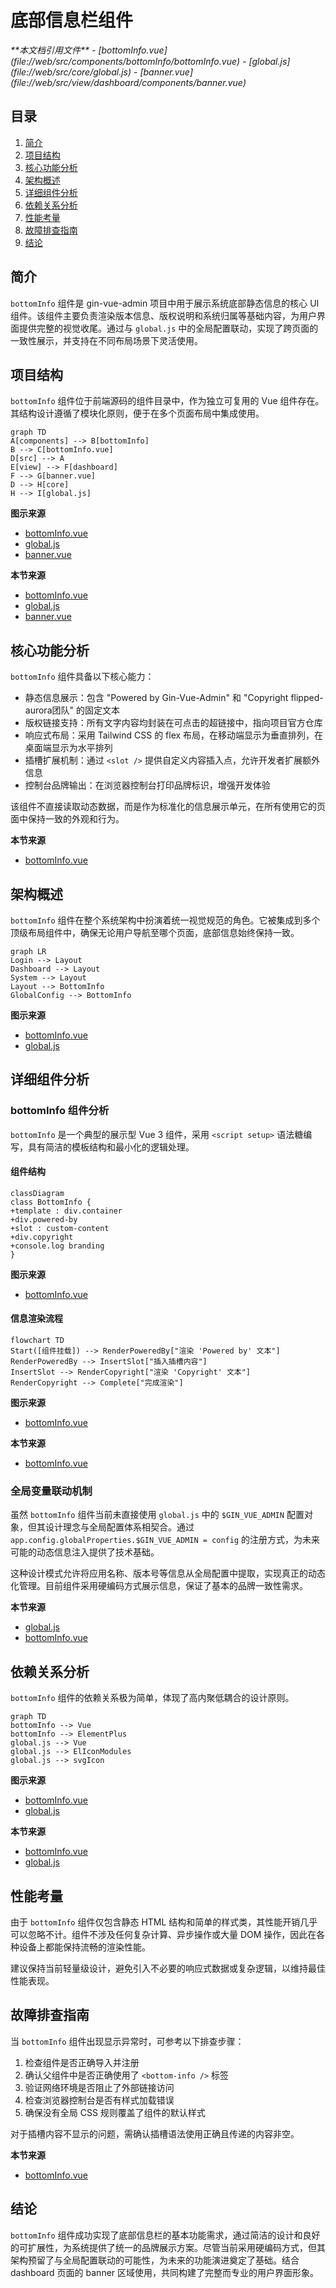 # 底部信息栏组件

<cite>
**本文档引用文件**  
- [bottomInfo.vue](file://web/src/components/bottomInfo/bottomInfo.vue)
- [global.js](file://web/src/core/global.js)
- [banner.vue](file://web/src/view/dashboard/components/banner.vue)
</cite>

## 目录
1. [简介](#简介)
2. [项目结构](#项目结构)
3. [核心功能分析](#核心功能分析)
4. [架构概述](#架构概述)
5. [详细组件分析](#详细组件分析)
6. [依赖关系分析](#依赖关系分析)
7. [性能考量](#性能考量)
8. [故障排查指南](#故障排查指南)
9. [结论](#结论)

## 简介
`bottomInfo` 组件是 gin-vue-admin 项目中用于展示系统底部静态信息的核心 UI 组件。该组件主要负责渲染版本信息、版权说明和系统归属等基础内容，为用户界面提供完整的视觉收尾。通过与 `global.js` 中的全局配置联动，实现了跨页面的一致性展示，并支持在不同布局场景下灵活使用。

## 项目结构
`bottomInfo` 组件位于前端源码的组件目录中，作为独立可复用的 Vue 组件存在。其结构设计遵循了模块化原则，便于在多个页面布局中集成使用。

```mermaid
graph TD
A[components] --> B[bottomInfo]
B --> C[bottomInfo.vue]
D[src] --> A
E[view] --> F[dashboard]
F --> G[banner.vue]
D --> H[core]
H --> I[global.js]
```

**图示来源**
- [bottomInfo.vue](file://web/src/components/bottomInfo/bottomInfo.vue)
- [global.js](file://web/src/core/global.js)
- [banner.vue](file://web/src/view/dashboard/components/banner.vue)

**本节来源**
- [bottomInfo.vue](file://web/src/components/bottomInfo/bottomInfo.vue#L0-L43)
- [global.js](file://web/src/core/global.js#L0-L59)
- [banner.vue](file://web/src/view/dashboard/components/banner.vue#L0-L43)

## 核心功能分析
`bottomInfo` 组件具备以下核心能力：
- 静态信息展示：包含 "Powered by Gin-Vue-Admin" 和 "Copyright flipped-aurora团队" 的固定文本
- 版权链接支持：所有文字内容均封装在可点击的超链接中，指向项目官方仓库
- 响应式布局：采用 Tailwind CSS 的 flex 布局，在移动端显示为垂直排列，在桌面端显示为水平排列
- 插槽扩展机制：通过 `<slot />` 提供自定义内容插入点，允许开发者扩展额外信息
- 控制台品牌输出：在浏览器控制台打印品牌标识，增强开发体验

该组件不直接读取动态数据，而是作为标准化的信息展示单元，在所有使用它的页面中保持一致的外观和行为。

**本节来源**
- [bottomInfo.vue](file://web/src/components/bottomInfo/bottomInfo.vue#L0-L43)

## 架构概述
`bottomInfo` 组件在整个系统架构中扮演着统一视觉规范的角色。它被集成到多个顶级布局组件中，确保无论用户导航至哪个页面，底部信息始终保持一致。

```mermaid
graph LR
Login --> Layout
Dashboard --> Layout
System --> Layout
Layout --> BottomInfo
GlobalConfig --> BottomInfo
```

**图示来源**
- [bottomInfo.vue](file://web/src/components/bottomInfo/bottomInfo.vue)
- [global.js](file://web/src/core/global.js)

## 详细组件分析

### bottomInfo 组件分析
`bottomInfo` 是一个典型的展示型 Vue 3 组件，采用 `<script setup>` 语法糖编写，具有简洁的模板结构和最小化的逻辑处理。

#### 组件结构
```mermaid
classDiagram
class BottomInfo {
+template : div.container
+div.powered-by
+slot : custom-content
+div.copyright
+console.log branding
}
```

**图示来源**
- [bottomInfo.vue](file://web/src/components/bottomInfo/bottomInfo.vue#L1-L43)

#### 信息渲染流程
```mermaid
flowchart TD
Start([组件挂载]) --> RenderPoweredBy["渲染 'Powered by' 文本"]
RenderPoweredBy --> InsertSlot["插入插槽内容"]
InsertSlot --> RenderCopyright["渲染 'Copyright' 文本"]
RenderCopyright --> Complete["完成渲染"]
```

**图示来源**
- [bottomInfo.vue](file://web/src/components/bottomInfo/bottomInfo.vue#L10-L28)

**本节来源**
- [bottomInfo.vue](file://web/src/components/bottomInfo/bottomInfo.vue#L0-L43)

### 全局变量联动机制
虽然 `bottomInfo` 组件当前未直接使用 `global.js` 中的 `$GIN_VUE_ADMIN` 配置对象，但其设计理念与全局配置体系相契合。通过 `app.config.globalProperties.$GIN_VUE_ADMIN = config` 的注册方式，为未来可能的动态信息注入提供了技术基础。

这种设计模式允许将应用名称、版本号等信息从全局配置中提取，实现真正的动态化管理。目前组件采用硬编码方式展示信息，保证了基本的品牌一致性需求。

**本节来源**
- [global.js](file://web/src/core/global.js#L57)
- [bottomInfo.vue](file://web/src/components/bottomInfo/bottomInfo.vue#L0-L43)

## 依赖关系分析
`bottomInfo` 组件的依赖关系极为简单，体现了高内聚低耦合的设计原则。

```mermaid
graph TD
bottomInfo --> Vue
bottomInfo --> ElementPlus
global.js --> Vue
global.js --> ElIconModules
global.js --> svgIcon
```

**图示来源**
- [bottomInfo.vue](file://web/src/components/bottomInfo/bottomInfo.vue)
- [global.js](file://web/src/core/global.js)

**本节来源**
- [bottomInfo.vue](file://web/src/components/bottomInfo/bottomInfo.vue#L0-L43)
- [global.js](file://web/src/core/global.js#L0-L59)

## 性能考量
由于 `bottomInfo` 组件仅包含静态 HTML 结构和简单的样式类，其性能开销几乎可以忽略不计。组件不涉及任何复杂计算、异步操作或大量 DOM 操作，因此在各种设备上都能保持流畅的渲染性能。

建议保持当前轻量级设计，避免引入不必要的响应式数据或复杂逻辑，以维持最佳性能表现。

## 故障排查指南
当 `bottomInfo` 组件出现显示异常时，可参考以下排查步骤：
1. 检查组件是否正确导入并注册
2. 确认父组件中是否正确使用了 `<bottom-info />` 标签
3. 验证网络环境是否阻止了外部链接访问
4. 检查浏览器控制台是否有样式加载错误
5. 确保没有全局 CSS 规则覆盖了组件的默认样式

对于插槽内容不显示的问题，需确认插槽语法使用正确且传递的内容非空。

**本节来源**
- [bottomInfo.vue](file://web/src/components/bottomInfo/bottomInfo.vue#L0-L43)

## 结论
`bottomInfo` 组件成功实现了底部信息栏的基本功能需求，通过简洁的设计和良好的可扩展性，为系统提供了统一的品牌展示方案。尽管当前采用硬编码方式，但其架构预留了与全局配置联动的可能性，为未来的功能演进奠定了基础。结合 dashboard 页面的 banner 区域使用，共同构建了完整而专业的用户界面形象。